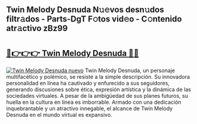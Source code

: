 ## Twin Melody Desnuda N𝚞𝚎vos desn𝚞dos filtr𝚊dos - Parts-DgT F𝚘tos vid𝚎o - C𝚘ntenido atr𝚊ctivo zBz99

# <h2><a href="http://mb89kh.tromn.icu/?c=Twin+Melody+Desnuda">🔗👉👉👉 Twin Melody Desnuda 🔗🔗</a></h2>

[![Twin Melody Desnuda nuevo](https://i.imgur.com/pEAQMta.gif)](http://mb89kh.tromn.icu/?c=Twin+Melody+Desnuda)
Twin Melody Desnuda, un personaje multifacético y polémico, se resiste a la simple descripción. Su innovadora personalidad en línea ha cautivado y enfurecido a sus seguidores, generando discusiones sobre ética, expresión artística y la dinámica de las sociedades virtuales. A pesar de la ambigüedad de sus planes futuros, su huella en la cultura en línea es imborrable. Armado con una dedicación inquebrantable y un atractivo innegable, el alcance de Twin Melody Desnuda en el mundo virtual es expansivo.
